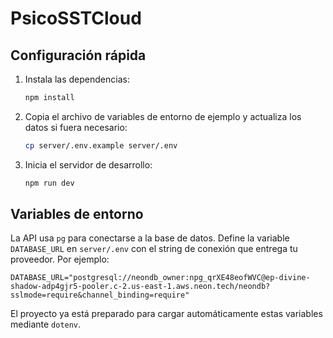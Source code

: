 # PsicoSSTCloud

## Configuración rápida

1. Instala las dependencias:
   ```bash
   npm install
   ```
2. Copia el archivo de variables de entorno de ejemplo y actualiza los datos si fuera necesario:
   ```bash
   cp server/.env.example server/.env
   ```
3. Inicia el servidor de desarrollo:
   ```bash
   npm run dev
   ```

## Variables de entorno

La API usa `pg` para conectarse a la base de datos. Define la variable `DATABASE_URL` en `server/.env` con el string de conexión que entrega tu proveedor. Por ejemplo:

```env
DATABASE_URL="postgresql://neondb_owner:npg_qrXE48eofWVC@ep-divine-shadow-adp4gjr5-pooler.c-2.us-east-1.aws.neon.tech/neondb?sslmode=require&channel_binding=require"
```

El proyecto ya está preparado para cargar automáticamente estas variables mediante `dotenv`.
